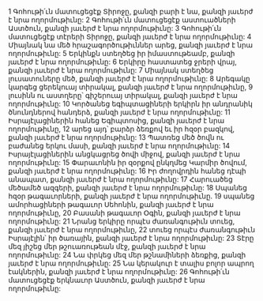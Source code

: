 1 Գոհութի՛ւն մատուցեցէք Տիրոջը, քանզի բարի է նա,
քանզի յաւերժ է նրա ողորմութիւնը:
2 Գոհութի՛ւն մատուցեցէք աստուածների Աստծուն,
քանզի յաւերժ է նրա ողորմութիւնը:
3 Գոհութի՛ւն մատուցեցէք տէրերի Տիրոջը,
քանզի յաւերժ է նրա ողորմութիւնը:
4 Միայնակ նա մեծ հրաշագործութիւններ արեց,
քանզի յաւերժ է նրա ողորմութիւնը:
5 Երկինքն ստեղծեց իր իմաստութեամբ,
քանզի յաւերժ է նրա ողորմութիւնը:
6 Երկիրը հաստատեց ջրերի վրայ,
քանզի յաւերժ է նրա ողորմութիւնը:
7 Միայնակ ստեղծեց լուսատուները մեծ,
քանզի յաւերժ է նրա ողորմութիւնը:
8 Արեգակը կարգեց ցերեկուայ տիրակալ,
քանզի յաւերժ է նրա ողորմութիւնը,
9 լուսինն ու աստղերը՝ գիշերուայ տիրակալ,
քանզի յաւերժ է նրա ողորմութիւնը:
10 Կործանեց եգիպտացիների երկիրն իր անդրանիկ ծնունդներով հանդերձ,
քանզի յաւերժ է նրա ողորմութիւնը:
11 Իսրայէլացիներին հանեց Եգիպտոսից,
քանզի յաւերժ է նրա ողորմութիւնը,
12 արեց այդ՝ բարձր ձեռքով եւ իր հզօր բազկով,
քանզի յաւերժ է նրա ողորմութիւնը:
13 Պատռեց մեծ ծովն ու բաժանեց երկու մասի,
քանզի յաւերժ է նրա ողորմութիւնը:
14 Իսրայէլացիներին անցկացրեց ծովի միջով,
քանզի յաւերժ է նրա ողորմութիւնը:
15 Փարաւոնին իր զօրքով ընկղմեց Կարմիր ծովում,
քանզի յաւերժ է նրա ողորմութիւնը:
16 Իր ժողովրդին հանեց դէպի անապատ,
քանզի յաւերժ է նրա ողորմութիւնը:
17 Հարուածեց մեծամեծ ազգերի,
քանզի յաւերժ է նրա ողորմութիւնը:
18 Սպանեց հզօր թագաւորների,
քանզի յաւերժ է նրա ողորմութիւնը.
19 սպանեց ամորհացիների թագաւոր Սեհոնին,
քանզի յաւերժ է նրա ողորմութիւնը,
20 Բասանի թագաւոր Օգին,
քանզի յաւերժ է նրա ողորմութիւնը:
21 Նրանց երկիրը որպէս ժառանգութիւն տուեց,
քանզի յաւերժ է նրա ողորմութիւնը,
22 տուեց որպէս ժառանգութիւն Իսրայէլին՝ իր ծառային,
քանզի յաւերժ է նրա ողորմութիւնը:
23 Տէրը մեզ յիշեց մեր թշուառութեան մէջ,
քանզի յաւերժ է նրա ողորմութիւնը:
24 Նա փրկեց մեզ մեր թշնամիների ձեռքից,
քանզի յաւերժ է նրա ողորմութիւնը:
25 Նա կերակուր է տալիս բոլոր ապրող էակներին,
քանզի յաւերժ է նրա ողորմութիւնը:
26 Գոհութի՛ւն մատուցեցէք երկնաւոր Աստծուն,
քանզի յաւերժ է նրա ողորմութիւնը:
